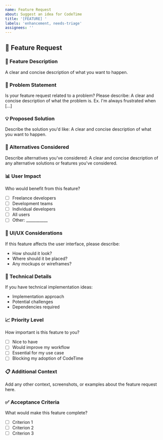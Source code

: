 ```yaml
---
name: Feature Request
about: Suggest an idea for CodeTime
title: '[FEATURE] '
labels: 'enhancement, needs-triage'
assignees: ''
---
```


## 🚀 Feature Request

### 📝 Feature Description

A clear and concise description of what you want to happen.

### 🎯 Problem Statement

Is your feature request related to a problem? Please describe:
A clear and concise description of what the problem is. Ex. I'm always frustrated when [...]

### 💡 Proposed Solution

Describe the solution you'd like:
A clear and concise description of what you want to happen.

### 🔄 Alternatives Considered

Describe alternatives you've considered:
A clear and concise description of any alternative solutions or features you've considered.

### 📊 User Impact

Who would benefit from this feature?
- [ ] Freelance developers
- [ ] Development teams
- [ ] Individual developers
- [ ] All users
- [ ] Other: ___________

### 🎨 UI/UX Considerations

If this feature affects the user interface, please describe:
- How should it look?
- Where should it be placed?
- Any mockups or wireframes?

### 🔧 Technical Details

If you have technical implementation ideas:
- Implementation approach
- Potential challenges
- Dependencies required

### 📈 Priority Level

How important is this feature to you?
- [ ] Nice to have
- [ ] Would improve my workflow
- [ ] Essential for my use case
- [ ] Blocking my adoption of CodeTime

### 📋 Additional Context

Add any other context, screenshots, or examples about the feature request here.

### ✅ Acceptance Criteria

What would make this feature complete?
- [ ] Criterion 1
- [ ] Criterion 2
- [ ] Criterion 3 
